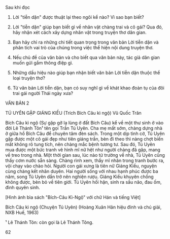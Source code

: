Sau khi đọc

1. Lời "tiễn dặn" được thuật lại theo ngôi kể nào? Vì sao bạn biết?

2. Lời "tiễn dặn" giúp bạn biết gì về nhân vật chàng trai và cô gái? Qua đó, hãy nhận xét cách xây dựng nhân vật trong truyện thơ dân gian.

3. Bạn hãy chỉ ra những chi tiết quan trọng trong văn bản Lời tiễn dặn và phân tích vai trò của chúng trong việc thể hiện nội dung truyện thơ.

4. Nếu chủ đề của văn bản và cho biết qua văn bản này, tác giả dân gian muốn gửi gắm thông điệp gì.

5. Những dấu hiệu nào giúp bạn nhận biết văn bản Lời tiễn dặn thuộc thể loại truyện thơ?

6. Từ văn bản Lời tiễn dặn, bạn có suy nghĩ gì về khát khao đoàn tụ của đôi trai gái người Thái ngày xưa?

VĂN BẢN 2

TÚ UYÊN GẶP GIÁNG KIỀU
(Trích Bích Câu kì ngộ)
Vũ Quốc Trân

Bích Câu kì ngộ (Sự gặp gỡ lạ lùng ở đất Bích Câu) kể về một thư sinh ở vào đời Lê Thánh Tôn¹ tên gọi Trần Tú Uyên. Cha mẹ mất sớm, chàng dựng nhà ở giữa hồ Bích Câu để chuyên tâm đèn sách. Trong một dịp tình cờ, Tú Uyên gặp được một cô gái đẹp như tiên giáng trần, bèn đi theo thì nàng chợt biến mất không rõ tung tích, nên chàng mắc bệnh tương tư. Sau đó, Tú Uyên mua được một bức tranh vẽ hình mĩ nữ hệt như người chàng đã gặp, mang về treo trong nhà. Một thời gian sau, lúc nào từ trường về nhà, Tú Uyên cũng thấy cơm nước sẵn sàng. Chàng rình xem, thấy mĩ nhân trong tranh bước ra, vội chạy vào chào hỏi. Người con gái xưng là tiên nữ Giáng Kiều, nguyện cùng chàng kết nhân duyên. Hai người sống với nhau hạnh phúc được ba năm, song Tú Uyên dần trở nên nghiện rượu. Giáng Kiều khuyên chồng không được, bèn bỏ về tiên giới. Tú Uyên hối hận, sinh ra sầu não, đau ốm, đình quyên sinh.

[Hình ảnh bìa sách "Bích-Câu Kì-Ngộ" với chữ Hán và tiếng Việt]

Bích Câu kì ngộ (Chuyện Tú Uyên)
(Hoàng Xuân Hãn hiệu đính và chú giải,
NXB Huế, 1963)

¹ Lê Thánh Tôn: còn gọi là Lê Thánh Tông.

62